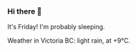 ### Hi there :wave:

It's Friday! I'm probably sleeping.

Weather in Victoria BC: light rain, at +9°C.
